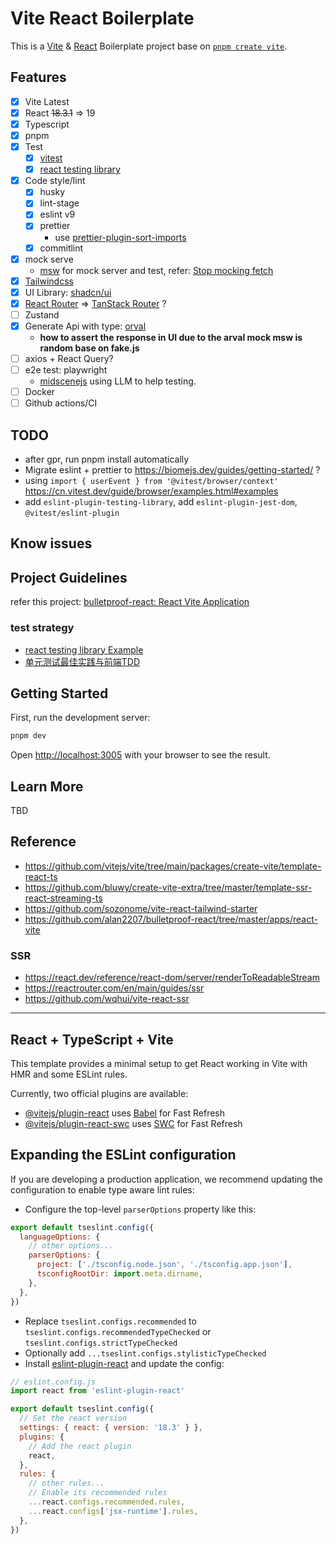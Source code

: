 # Vite React Boilerplate

This is a [Vite](https://vitejs.dev/) & [React](https://react.dev/) Boilerplate project base on [`pnpm create vite`](https://github.com/vitejs/vite/tree/main/packages/create-vite/template-react-ts).

## Features

- [x] Vite Latest
- [x] React ~~18.3.1~~ => 19
- [x] Typescript
- [x] pnpm
- [x] Test
  - [x] [vitest](https://vitest.dev/)
  - [x] [react testing library](https://testing-library.com/)
- [x] Code style/lint
  - [x] husky
  - [x] lint-stage
  - [x] eslint v9
  - [x] prettier
    - use [prettier-plugin-sort-imports](https://github.com/trivago/prettier-plugin-sort-imports)
  - [x] commitlint
- [x] mock serve
  - [msw](https://mswjs.io/docs) for mock server and test, refer: [Stop mocking fetch](https://kentcdodds.com/blog/stop-mocking-fetch)
- [x] [Tailwindcss](https://tailwindcss.com/)
- [x] UI Library: [shadcn/ui](https://ui.shadcn.com/)
- [x] [React Router](https://reactrouter.com/en/main) => [TanStack Router](https://tanstack.com/router/v1) ?
- [ ] Zustand
- [x] Generate Api with type: [orval](https://orval.dev/)
  - **how to assert the response in UI due to the arval mock msw is random base on fake.js**
- [ ] axios + React Query?
- [ ] e2e test: playwright
  - [midscenejs](https://midscenejs.com/zh/docs/getting-started/introduction.html) using LLM to help testing.
- [ ] Docker
- [ ] Github actions/CI

## TODO

- after gpr, run pnpm install automatically
- Migrate eslint + prettier to https://biomejs.dev/guides/getting-started/ ?
- using `import { userEvent } from '@vitest/browser/context'` https://cn.vitest.dev/guide/browser/examples.html#examples
- add `eslint-plugin-testing-library`, add `eslint-plugin-jest-dom`, `@vitest/eslint-plugin`

## Know issues

## Project Guidelines

refer this project: [bulletproof-react: React Vite Application](https://github.com/qinsong77/bulletproof-react/tree/master/apps/react-vite)

### test strategy

- [react testing library Example](https://testing-library.com/docs/react-testing-library/example-intro/)
- [单元测试最佳实践与前端TDD](https://ethan.thoughtworkers.me/#/post/2023-12-10-react-unit-testing-best-practices-v2)

## Getting Started

First, run the development server:

```bash
pnpm dev
```

Open [http://localhost:3005](http://localhost:3005) with your browser to see the result.

## Learn More

TBD

## Reference

- https://github.com/vitejs/vite/tree/main/packages/create-vite/template-react-ts
- https://github.com/bluwy/create-vite-extra/tree/master/template-ssr-react-streaming-ts
- https://github.com/sozonome/vite-react-tailwind-starter
- https://github.com/alan2207/bulletproof-react/tree/master/apps/react-vite

### SSR

- https://react.dev/reference/react-dom/server/renderToReadableStream
- https://reactrouter.com/en/main/guides/ssr
- https://github.com/wqhui/vite-react-ssr

---

## React + TypeScript + Vite

This template provides a minimal setup to get React working in Vite with HMR and some ESLint rules.

Currently, two official plugins are available:

- [@vitejs/plugin-react](https://github.com/vitejs/vite-plugin-react/blob/main/packages/plugin-react/README.md) uses [Babel](https://babeljs.io/) for Fast Refresh
- [@vitejs/plugin-react-swc](https://github.com/vitejs/vite-plugin-react-swc) uses [SWC](https://swc.rs/) for Fast Refresh

## Expanding the ESLint configuration

If you are developing a production application, we recommend updating the configuration to enable type aware lint rules:

- Configure the top-level `parserOptions` property like this:

```js
export default tseslint.config({
  languageOptions: {
    // other options...
    parserOptions: {
      project: ['./tsconfig.node.json', './tsconfig.app.json'],
      tsconfigRootDir: import.meta.dirname,
    },
  },
})
```

- Replace `tseslint.configs.recommended` to `tseslint.configs.recommendedTypeChecked` or `tseslint.configs.strictTypeChecked`
- Optionally add `...tseslint.configs.stylisticTypeChecked`
- Install [eslint-plugin-react](https://github.com/jsx-eslint/eslint-plugin-react) and update the config:

```js
// eslint.config.js
import react from 'eslint-plugin-react'

export default tseslint.config({
  // Set the react version
  settings: { react: { version: '18.3' } },
  plugins: {
    // Add the react plugin
    react,
  },
  rules: {
    // other rules...
    // Enable its recommended rules
    ...react.configs.recommended.rules,
    ...react.configs['jsx-runtime'].rules,
  },
})
```
